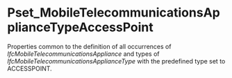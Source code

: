 # Pset_MobileTelecommunicationsApplianceTypeAccessPoint

Properties common to the definition of all occurrences of  _IfcMobileTelecommunicationsAppliance_ and types of _IfcMobileTelecommunicationsApplianceType_ with the predefined type set to ACCESSPOINT.<!-- end of definition -->
